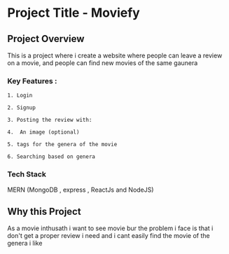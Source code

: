 # Project Title - Moviefy

## Project Overview 
This is a project where i create a website where people can leave a review on a movie, and people can find new movies of the same gaunera

### Key Features :

    1. Login

    2. Signup

    3. Posting the review with:

    4.  An image (optional)

    5. tags for the genera of the movie

    6. Searching based on genera

### Tech Stack 
   MERN (MongoDB , express , ReactJs and NodeJS)

## Why this Project 

 As a movie inthusath i want to see movie bur the problem i face is that i don't get a proper review i need and i cant easily find the movie of the genera i like